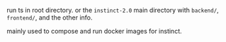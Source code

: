 run ts in root directory. or the `instinct-2.0` main directory with `backend/`, `frontend/`, and the other info. 

mainly used to compose and run docker images for instinct.